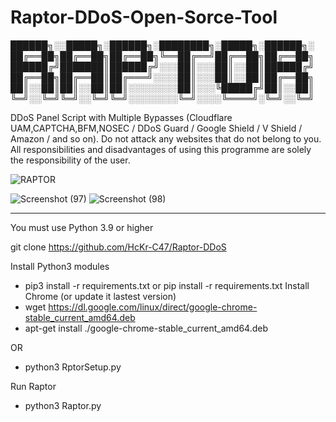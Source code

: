 # Raptor-DDoS-Open-Sorce-Tool
██████╗░░█████╗░██████╗░████████╗░█████╗░██████╗░   
██╔══██╗██╔══██╗██╔══██╗╚══██╔══╝██╔══██╗██╔══██╗
██████╔╝███████║██████╔╝░░░██║░░░██║░░██║██████╔╝
██╔══██╗██╔══██║██╔═══╝░░░░██║░░░██║░░██║██╔══██╗
██║░░██║██║░░██║██║░░░░░░░░██║░░░╚█████╔╝██║░░██║
╚═╝░░╚═╝╚═╝░░╚═╝╚═╝░░░░░░░░╚═╝░░░░╚════╝░╚═╝░░╚═╝


DDoS Panel Script with Multiple Bypasses (Cloudflare UAM,CAPTCHA,BFM,NOSEC / DDoS Guard / Google Shield / V Shield / Amazon / and so on). Do not attack any websites that do not belong to you. All responsibilities and disadvantages of using this programme are solely the responsibility of the user.

![RAPTOR](https://github.com/HcKr-C47/Raptor-DDoS/assets/51154046/239f609b-d917-42e0-b8a3-64da6a255574)

![Screenshot (97)](https://github.com/HcKr-C47/Raptor-DDoS/assets/51154046/e81f9aa2-3ea5-44b4-9507-ef6d33f547c4)
![Screenshot (98)](https://github.com/HcKr-C47/Raptor-DDoS/assets/51154046/7834aadd-a2d4-42f3-a64d-a7dc75676ced)




-------------------------------------------------------------------------------

You must use Python 3.9 or higher

git clone https://github.com/HcKr-C47/Raptor-DDoS

Install Python3 modules
 - pip3 install -r requirements.txt  or  pip install -r requirements.txt
Install Chrome (or update it lastest version)
 - wget https://dl.google.com/linux/direct/google-chrome-stable_current_amd64.deb
 - apt-get install ./google-chrome-stable_current_amd64.deb

OR
 - python3 RptorSetup.py


Run Raptor
 - python3 Raptor.py
